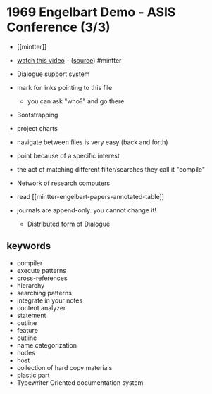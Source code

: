 # 1969 Engelbart Demo - ASIS Conference \(3/3\)

- [[mintter]]
- [watch this video](https://www.youtube.com/watch?v=qX5i08ngM7M&feature=youtu.be&t=1835) - ([source](https://www.notion.so/mintter/Dialogue-Support-System-64ab0067380b46d09f9e75f3f285d492)) #mintter

- Dialogue support system
- mark for links pointing to this file
  - you can ask "who?" and go there
- Bootstrapping
- project charts
- navigate between files is very easy (back and forth)
- point because of a specific interest
- the act of matching different filter/searches they call it "compile"
- Network of research computers
- read [[mintter-engelbart-papers-annotated-table]]
- journals are append-only. you cannot change it!
  - Distributed form of Dialogue

## keywords

- compiler
- execute patterns
- cross-references
- hierarchy
- searching patterns
- integrate in your notes
- content analyzer
- statement
- outline
- feature
- outline
- name categorization
- nodes
- host
- collection of hard copy materials
- plastic part
- Typewriter Oriented documentation system



